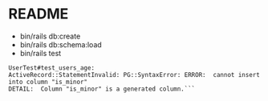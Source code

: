 # README

* bin/rails db:create
* bin/rails db:schema:load
* bin/rails test


```Error:
UserTest#test_users_age:
ActiveRecord::StatementInvalid: PG::SyntaxError: ERROR:  cannot insert into column "is_minor"
DETAIL:  Column "is_minor" is a generated column.```
